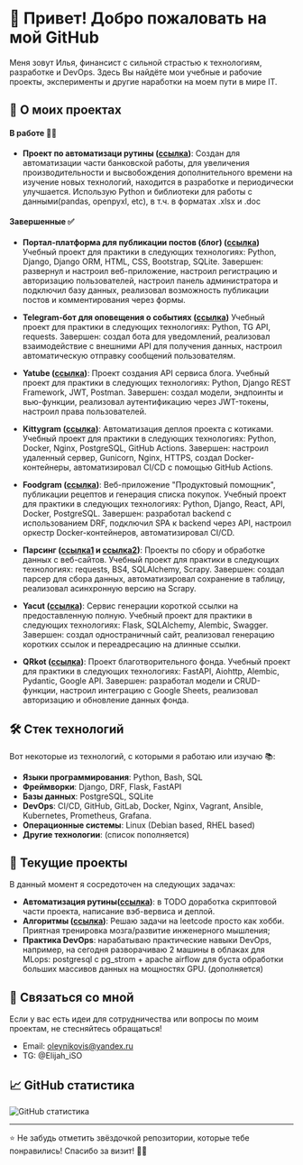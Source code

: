 # 👋 Привет! Добро пожаловать на мой GitHub

Меня зовут Илья, финансист с сильной страстью к технологиям, разработке и DevOps. Здесь Вы найдёте мои учебные и рабочие проекты, эксперименты и другие наработки на моем пути в мире IT.

## 🚀 О моих проектах

#### В работе 👨‍💻

- **Проект по автоматизаци рутины ([ссылка](https://github.com/Elijah-iSO/excel_my_job_automation))**: Создан для автоматизации части банковской работы, для увеличения производительности и высвобождения дополнительного времени на изучение новых технологий, находится в разработке и периодически улучшается. Использую Python и библиотеки для работы с данными(pandas, openpyxl, etc), в т.ч. в форматах .xlsx и .doc

#### Завершенные ✅

- **Портал-платформа для публикации постов (блог) ([ссылка](https://github.com/Elijah-iSO/django_sprint4))**
Учебный проект для практики в следующих технологиях: Python, Django, Django ORM, HTML, CSS, Bootstrap, SQLite. Завершен: развернул и настроил веб-приложение, настроил регистрацию и авторизацию пользователей, настроил панель администратора и подключил базу данных, реализовал возможность публикации постов и комментирования через формы.

- **Telegram-бот для оповещения о событиях ([ссылка](https://github.com/Elijah-iSO/homework_bot))**
Учебный проект для практики в следующих технологиях: Python, TG API, requests. Завершен: создал бота для уведомлений, реализовал взаимодействие с внешними API для получения данных, настроил автоматическую отправку сообщений пользователям.

- **Yatube ([ссылка](https://github.com/Elijah-iSO/api_final_yatube))**: Проект создания API сервиса блога.
Учебный проект для практики в следующих технологиях: Python, Django REST Framework, JWT, Postman. Завершен: создал модели, эндпоинты и вью-функции, реализовал аутентификацию через JWT-токены, настроил права пользователей.

- **Kittygram ([ссылка](https://github.com/Elijah-iSO/kittygram_final))**: Автоматизация деплоя проекта с котиками.
Учебный проект для практики в следующих технологиях: Python, Docker, Nginx, PostgreSQL, GitHub Actions. Завершен: настроил удаленный сервер, Gunicorn, Nginx, HTTPS, создал Docker-контейнеры, автоматизировал CI/CD с помощью GitHub Actions.

- **Foodgram ([ссылка](https://github.com/Elijah-iSO/foodgram-project-react))**: Веб-приложение "Продуктовый помощник", публикации рецептов и генерация списка покупок.
Учебный проект для практики в следующих технологиях: Python, Django, React, API, Docker, PostgreSQL. Завершен: разработал backend с использованием DRF, подключил SPA к backend через API, настроил оркестр Docker-контейнеров, автоматизировал CI/CD.

- **Парсинг ([ссылка1](https://github.com/Elijah-iSO/bs4_parser_pep) и [ссылка2](https://github.com/Elijah-iSO/scrapy_parser_pep))**: Проекты по сбору и обработке данных с веб-сайтов.
Учебный проект для практики в следующих технологиях: requests, BS4, SQLAlchemy, Scrapy. Завершен: создал парсер для сбора данных, автоматизировал сохранение в таблицу, реализовал асинхронную версию на Scrapy.

- **Yacut ([ссылка](https://github.com/Elijah-iSO/yacut))**: Сервис генерации короткой ссылки на предоставленную полную.
Учебный проект для практики в следующих технологиях: Flask, SQLAlchemy, Alembic, Swagger. Завершен: создал одностраничный сайт, реализовал генерацию коротких ссылок и переадресацию на длинные ссылки.

- **QRkot ([ссылка](https://github.com/Elijah-iSO/QRkot_spreadsheets))**: Проект благотворительного фонда.
Учебный проект для практики в следующих технологиях: FastAPI, Aiohttp, Alembic, Pydantic, Google API. Завершен: разработал модели и CRUD-функции, настроил интеграцию с Google Sheets, реализовал авторизацию и обновление данных фонда.

## 🛠️ Стек технологий

Вот некоторые из технологий, с которыми я работаю или изучаю 📚:

- **Языки программирования**: Python, Bash, SQL
- **Фреймворки**: Django, DRF, Flask, FastAPI
- **Базы данных**: PostgreSQL, SQLite
- **DevOps**: CI/CD, GitHub, GitLab, Docker, Nginx, Vagrant, Ansible, Kubernetes, Prometheus, Grafana.
- **Операционные системы**: Linux (Debian based, RHEL based)
- **Другие технологии**: (список пополняется)

## 🔧 Текущие проекты

В данный момент я сосредоточен на следующих задачах:

- **Автоматизация рутины([ссылка](https://github.com/Elijah-iSO/excel_my_job_automation))**: в TODO доработка скриптовой части проекта, написание вэб-вервиса и деплой.
- **Алгоритмы ([ссылка](https://github.com/Elijah-iSO/algo_training))**: Решаю задачи на leetcode просто как хобби. Приятная тренировка мозга/развитие инженерного мышления;
- **Практика DevOps**: нарабатываю практические навыки DevOps, например, на сегодня разворачиваю 2 машины в облаках для MLops: postgresql c pg_strom + apache airflow для буста обработки больших массивов данных на мощностях GPU. (дополняется)

## 💬 Связаться со мной

Если у вас есть идеи для сотрудничества или вопросы по моим проектам, не стесняйтесь обращаться!

- Email: oleynikovis@yandex.ru
- TG: @Elijah_iSO

## 📈 GitHub статистика

![GitHub статистика](https://github-readme-stats.vercel.app/api?username=elijah-iso&show_icons=true&theme=radical)

---

⭐️ Не забудь отметить звёздочкой репозитории, которые тебе понравились! Спасибо за визит! 👨‍💻
